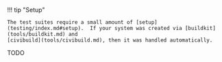 !!! tip "Setup"

    The test suites require a small amount of [setup](testing/index.md#setup).  If your system was created via [buildkit](tools/buildkit.md) and
    [civibuild](tools/civibuild.md), then it was handled automatically.

TODO